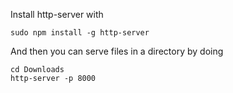Install http-server with

```
sudo npm install -g http-server
```

And then you can serve files in a directory by doing

```
cd Downloads
http-server -p 8000
```
